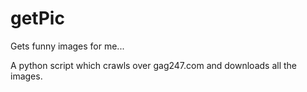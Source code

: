 getPic
======

Gets funny images for me...

A python script which crawls over gag247.com and downloads all the images.
